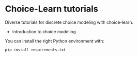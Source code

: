 # Choice-Learn tutorials
Diverse tutorials for discrete choice modeling with choice-learn.

- Introduction to choice modeling

You can install the right Python environment with:

```bash
pip install requirements.txt
````
